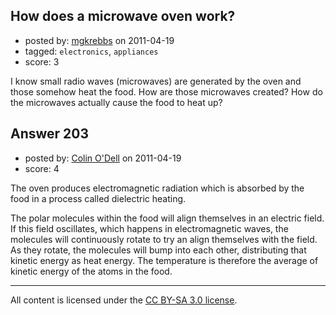 ## How does a microwave oven work?

- posted by: [mgkrebbs](https://stackexchange.com/users/-1/139-mgkrebbs) on 2011-04-19
- tagged: `electronics`, `appliances`
- score: 3

I know small radio waves (microwaves) are generated by the oven and those somehow heat the food.  How are those microwaves created?  How do the microwaves actually cause the food to heat up?


## Answer 203

- posted by: [Colin O'Dell](https://stackexchange.com/users/-1/43-colin-o-dell) on 2011-04-19
- score: 4

The oven produces electromagnetic radiation which is absorbed by the food in a process called dielectric heating.

The polar molecules within the food will align themselves in an electric field.  If this field oscillates, which happens in electromagnetic waves, the molecules will continuously rotate to try an align themselves with the field.  As they rotate, the molecules will bump into each other, distributing that kinetic energy as heat energy. The temperature is therefore the average of kinetic energy of the atoms in the food.



---

All content is licensed under the [CC BY-SA 3.0 license](https://creativecommons.org/licenses/by-sa/3.0/).
